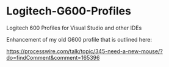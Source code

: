 # Logitech-G600-Profiles
Logitech 600 Profiles for Visual Studio and other IDEs

Enhancement of my old G600 profile that is outlined here:

https://processwire.com/talk/topic/345-need-a-new-mouse/?do=findComment&comment=165396
